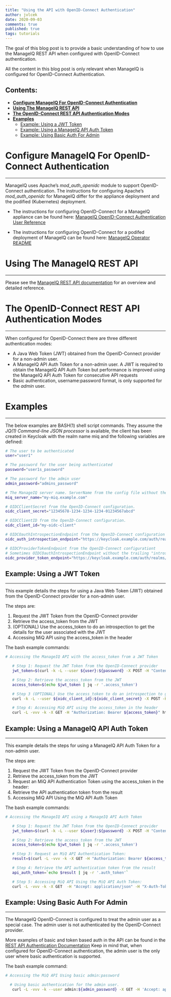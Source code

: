 ```yaml
---
title: "Using the API with OpenID-Connect Authentication"
author: jvlcek
date: 2020-09-03
comments: true
published: true
tags: tutorials
---
```


The goal of this blog post is to provide a basic understanding of how to use the ManageIQ REST API when configured with OpenID-Connect authentication.

All the content in this blog post is only relevant when ManageIQ is configured for OpenID-Connect Authentication.

**Contents:**
---------------------------------------------------------------------

- [**Configure ManageIQ For OpenID-Connect Authentication**](#configure-manageiq-for-openid-connect-authentication)
- [**Using The ManageIQ REST API**](#using-the-manageiq-rest-api)
- [**The OpenID-Connect REST API Authentication Modes**](#the-openid-connect-rest-api-authentication-modes)
- [**Examples**](#examples)
  - [Example: Using a JWT Token](#example:-using-a-jwt-token)
  - [Example: Using a ManageIQ API Auth Token](#example:-using-a-manageiq-api-auth-token)
  - [Example: Using Basic Auth For Admin](#example:-using-basic-auth-for-admin)

# Configure ManageIQ For OpenID-Connect Authentication
---------------------------------------------------------------------

ManageIQ uses Apache’s <em>mod_auth_openidc</em> module to support OpenID-Connect authentication.
The instructions for configuring Apache’s <em>mod_auth_openidc</em> for ManageIQ differ for the
appliance deployment and the podified (Kubernetes) deployment.

  + The instructions for configuring OpenID-Connect for a ManageIQ appliance can be found here:
    [ManageIQ OpenID-Connect Authentication User Reference](https://www.manageiq.org/docs/reference/latest/auth/openid_connect.html)

  + The instructions for configuring OpenID-Connect for a podifed deployment of ManageIQ can be found here:
    [ManageIQ Operator README](https://github.com/ManageIQ/manageiq-pods/blob/master/manageiq-operator/README.md#configuring-openid-connect-authentication)

# Using The ManageIQ REST API
---------------------------------------------------------------------

Please see the [ManageIQ REST API documentation](https://www.manageiq.org/docs/api) for an overview
and detailed reference.

# The OpenID-Connect REST API Authentication Modes
---------------------------------------------------------------------

When configured for OpenID-Connect there are three different authentication modes:

  + A Java Web Token (JWT) obtained from the OpenID-Connect provider for a non-admin user.
  + A ManageIQ API Auth Token for a non-admin user.
    A JWT is required to obtain the ManageIQ API Auth Token but performance is improved using the ManageIQ API Auth Token for consecutive API requests
  + Basic authentication, username:password format, is only supported for the *admin*  user.

# Examples
---------------------------------------------------------------------

The below examples are BASH(1) shell script commands. They assume the
*JQ(1)*  <em>Command-line JSON processor</em> is available, the client
has been created in Keycloak with the realm name miq and the following
variables are defined:

```bash
# The user to be authenticated
user="user1"

# The password for the user being authenticated
password="user1s_password"

# The password for the admin user
admin_password="admins_password"

# The ManageIQ server name. ServerName from the config file without the https:// prefix
miq_server_name="my-miq.example.com"

# OIDCClientSecret from the OpenID-Connect configuration.
oidc_client_secret="12345678-1234-1234-1234-01234567abcd"

# OIDCClientID from the OpenID-Connect configuration.
oidc_client_id="my-oidc-client"

# OIDCOauthIntrospectionEndpoint from the OpenID-Connect configuration
oidc_auth_introspection_endpoint="https://keycloak.example.com/auth/realms/miq/protocol/openid-connect/token/introspect"

# OIDCProviderTokenEndpoint from the OpenID-Connect configurationt
# Sometimes OIDCOauthIntrospectionEndpoint without the trailing "introspect"
oidc_provider_token_endpoint="https://keycloak.example.com/auth/realms/miq/protocol/openid-connect/token/"
```

## Example: Using a JWT Token
---------------------------------------------------------------------

This example details the steps for using a Java Web Token (JWT) obtained from the OpenID-Connect provider for a non-admin user.

The steps are:
1. Request the JWT Token from the OpenID-Connect provider
1. Retrieve the access_token from the JWT
1. (OPTIONAL) Use the access_token to do an introspection to get the details for the user associated with the JWT
1. Accessing MiQ API using the access_token in the header

The bash example commands:

```bash
# Accessing the ManageIQ API with the access_token from a JWT Token

   # Step 1: Request the JWT Token from the OpenID-Connect provider
   jwt_token=$(curl -k -L --user ${user}:${password} -X POST -H "Content-Type: application/x-www-form-urlencoded" -d "grant_type=password" -d "client_id=${oidc_client_id}" -d "client_secret=${oidc_client_secret}" -d "username=${user}" -d "password=${password}" -d "scope=openid" ${oidc_provider_token_endpoint} )

   # Step 2: Retrieve the access_token from the JWT
   access_token=$(echo $jwt_token | jq -r '.access_token')

   # Step 3 (OPTIONAL) Use the access_token to do an introspection to get the details for the user associated with the JWT
   curl -k -L --user ${oidc_client_id}:${oidc_client_secret} -X POST -H "Content-Type: application/x-www-form-urlencoded" -d "token=${access_token}" ${oidc_auth_introspection_endpoint}

   # Step 4: Accessing MiQ API using the access_token in the header
   curl -L -vvv -k -X GET -H "Authorization: Bearer ${access_token}" https://${miq_server_name}/api/users | jq
```


## Example: Using a ManageIQ API Auth Token
---------------------------------------------------------------------

This example details the steps for using a ManageIQ API Auth Token for a non-admin user.

The steps are:
1. Request the JWT Token from the OpenID-Connect provider
1. Retrieve the access_token from the JWT
1. Request an MiQ API Authentication Token using the access_token in the header:
1. Retrieve the API authentication token from the result
1. Accessing MiQ API Using the MiQ API Auth Token

The bash example commands:

```bash
# Accessing the ManageIQ API using a ManageIQ API Auth Token

   # Step 1: Request the JWT Token from the OpenID-Connect provider
   jwt_token=$(curl -k -L --user ${user}:${password} -X POST -H "Content-Type: application/x-www-form-urlencoded" -d "grant_type=password" -d "client_id=${oidc_client_id}" -d "client_secret=${oidc_client_secret}" -d "username=${user}" -d "password=${password}" -d "scope=openid" ${oidc_provider_token_endpoint} )

   # Step 2: Retrieve the access_token from the JWT
   access_token=$(echo $jwt_token | jq -r '.access_token')

   # Step 3: Request an MiQ API Authentication Token:
   result=$(curl -L -vvv -k -X GET -H "Authorization: Bearer ${access_token}" https://${miq_server_name}/api/auth)

   # Step 4: Retrieve the API authentication token from the result
   api_auth_token=`echo $result | jq -r '.auth_token'`

   # Step 5: Accessing MiQ API Using the MiQ API Auth Token:
   curl -L -vvv -k -X GET  -H "Accept: application/json" -H "X-Auth-Token: ${api_auth_token}" https://${miq_server_name}/api/users | jq

```

## Example: Using Basic Auth For Admin
---------------------------------------------------------------------

The ManageIQ OpenID-Connect is configured to treat the admin user as a special case.
The admin user is not authenticated by the OpenID-Connect provider. 

More examples of basic and token based auth in the API can be found in the [REST API Authentication Documentation]( https://www.manageiq.org/docs/reference/latest/api/overview/auth.html)
Keep in mind that, when configured for OpenID-Connect authentication, the admin user is the only user where basic authentication is supported.


The bash example command:

```bash
# Accessing the MiQ API Using basic admin:password

  # Using basic authentication for the admin user.
   curl -L -vvv -k --user admin:${admin_password} -X GET -H 'Accept: application/json' https://${miq_server_name}/api/users | jq
```


